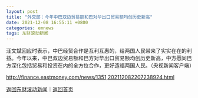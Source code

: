 ```yaml
---
layout: post
title: "外交部：今年中巴双边贸易额和巴对华出口贸易额均创历史新高"
date: 2021-12-08 16:55:11 +0800
categories: emnews
tags: 东财滚动新闻
---
```


汪文斌回应时表示，中巴经贸合作是互利互惠的，给两国人民带来了实实在在的利益。今年以来，中巴双边贸易额和巴方对华出口贸易额均创历史新高，中方愿同巴方深化包括贸易和投资在内的全方位合作，更好造福两国人民。（央视新闻客户端）

<http://finance.eastmoney.com/news/1351,202112082207238924.html>

[返回东财滚动新闻](//finews.withounder.com/emnews/)｜[返回首页](//finews.withounder.com/)